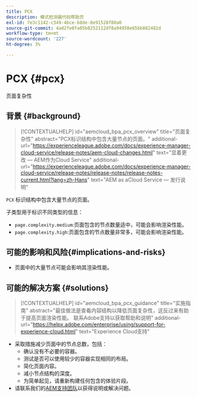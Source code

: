 ```yaml
---
title: PCX
description: 模式检测器代码帮助页
exl-id: 7e3c1142-c349-4bce-b8de-8e91528f80a0
source-git-commit: 4ad2fe0fa05b8252112df8a94958e65bb882482d
workflow-type: tm+mt
source-wordcount: '227'
ht-degree: 3%

---
```


# PCX {#pcx}

页面复杂性

## 背景 {#background}

>[!CONTEXTUALHELP]
>id="aemcloud_bpa_pcx_overview"
>title="页面复杂性"
>abstract="PCX标识结构中包含大量节点的页面。"
>additional-url="https://experienceleague.adobe.com/docs/experience-manager-cloud-service/release-notes/aem-cloud-changes.html" text="显着更改 — AEM作为Cloud Service"
>additional-url="https://experienceleague.adobe.com/docs/experience-manager-cloud-service/release-notes/release-notes/release-notes-current.html?lang=zh-Hans" text="AEM as aCloud Service — 发行说明"

`PCX` 标识结构中包含大量节点的页面。

子类型用于标识不同类型的信息：

* `page.complexity.medium`:页面包含的节点数量适中，可能会影响渲染性能。
* `page.complexity.high`:页面包含的节点数量非常多，可能会影响渲染性能。

## 可能的影响和风险{#implications-and-risks}

* 页面中的大量节点可能会影响其渲染性能。

## 可能的解决方案 {#solutions}

>[!CONTEXTUALHELP]
>id="aemcloud_bpa_pcx_guidance"
>title="实施指南"
>abstract="最佳做法是查看内容结构以降低页面复杂性，这反过来有助于提高页面渲染性能。 联系Adobe支持以获取帮助和说明"
>additional-url="https://helpx.adobe.com/enterprise/using/support-for-experience-cloud.html" text="Experience Cloud支持"

* 采取措施减少页面中的节点总数，包括：
   * 确认没有不必要的容器。
   * 测试是否可以使用较少的容器实现相同的布局。
   * 简化页面内容。
   * 减小节点结构的深度。
   * 为简单起见，请重新构建任何包含的体验片段。
* 请联系我们的[AEM支持团队](https://helpx.adobe.com/enterprise/using/support-for-experience-cloud.html)以获得说明或解决问题。
